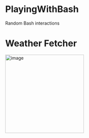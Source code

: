# PlayingWithBash
 Random Bash interactions


 # Weather Fetcher
 <img width="250" alt="image" src="https://github.com/user-attachments/assets/a9bd9c70-1cf0-4dfb-891b-9a2ad7214386">

